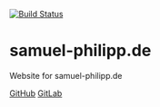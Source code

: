 [![Build Status](https://ci.sp-codes.de/api/badges/samuel-p/samuel-philipp.de/status.svg)](https://ci.sp-codes.de/samuel-p/samuel-philipp.de)

# samuel-philipp.de

Website for samuel-philipp.de

[GitHub](https://github.com/samuel-p/samuel-philipp.de)
[GitLab](https://gitlab.com/samuel-p/samuel-philipp.de)